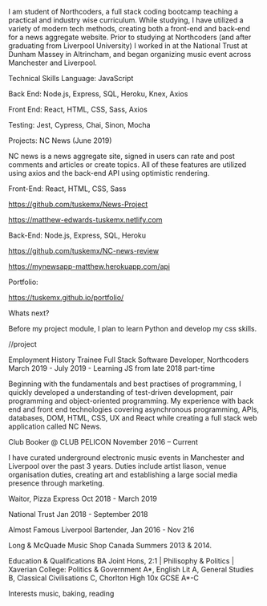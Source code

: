 I am student of Northcoders, a full stack coding bootcamp teaching a practical and industry wise curriculum. While studying, I have utilized a variety of modern tech methods, creating both a front-end and back-end for a news aggregate website. Prior to studying at Northcoders (and after graduating from Liverpool University) I worked in at the National Trust at Dunham Massey in Altrincham, and began organizing music event across Manchester and Liverpool.

Technical Skills
Language: JavaScript

Back End: Node.js, Express, SQL, Heroku, Knex, Axios

Front End: ​React, HTML, CSS, Sass, Axios

Testing: ​Jest, Cypress, Chai, Sinon, Mocha

Projects:
NC News (June 2019)

NC news is a news aggregate site, signed in users can rate and post comments and articles or create topics. All of these features are utilized using axios and the back-end API using optimistic rendering.

Front-End: React, HTML, CSS, Sass


https://github.com/tuskemx/News-Project

https://matthew-edwards-tuskemx.netlify.com

Back-End: Node.js, Express, SQL, Heroku

https://github.com/tuskemx/NC-news-review

https://mynewsapp-matthew.herokuapp.com/api

Portfolio: 

https://tuskemx.github.io/portfolio/

Whats next?

Before my project module, I plan to learn Python and develop my css skills.

//project




Employment History
Trainee Full Stack Software Developer, Northcoders
March 2019 - July 2019 - Learning JS from late 2018 part-time

Beginning with the fundamentals and best practises of programming, I quickly developed a understanding of test-driven development, pair programming and object-oriented programming. My experience with back end and front end technologies covering asynchronous programming, APIs, databases, DOM, HTML, CSS, UX and React while creating a full stack web application called NC News.

Club Booker @ CLUB PELICON
November 2016 – Current

I have curated underground electronic music events in Manchester and Liverpool over the past 3 years. Duties include artist liason, venue organisation duties, creating art and establishing a large social media presence through marketing.

Waitor, Pizza Express
Oct 2018 - March 2019

National Trust 
Jan 2018 - September 2018

Almost Famous Liverpool Bartender, Jan 2016 - Nov 216

Long & McQuade Music Shop Canada Summers 2013 & 2014.


Education & Qualifications
BA Joint Hons, 2:1 | Philisophy & Politics | Xaverian College: Politics & Government A*, English Lit A, General Studies B, Classical Civilisations C, Chorlton High 10x GCSE A*-C

Interests
music, baking, reading
